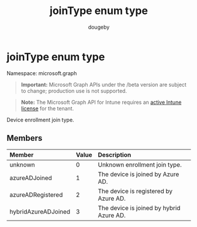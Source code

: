 ﻿---
title: "joinType enum type"
description: "Device enrollment join type."
author: "dougeby"
localization_priority: Normal
ms.prod: "intune"
doc_type: enumPageType
---

# joinType enum type

Namespace: microsoft.graph

> **Important:** Microsoft Graph APIs under the /beta version are subject to change; production use is not supported.

> **Note:** The Microsoft Graph API for Intune requires an [active Intune license](https://go.microsoft.com/fwlink/?linkid=839381) for the tenant.

Device enrollment join type.

## Members

| Member              | Value | Description                              |
| :------------------ | :---- | :--------------------------------------- |
| unknown             | 0     | Unknown enrollment join type.            |
| azureADJoined       | 1     | The device is joined by Azure AD.        |
| azureADRegistered   | 2     | The device is registered by Azure AD.    |
| hybridAzureADJoined | 3     | The device is joined by hybrid Azure AD. |
